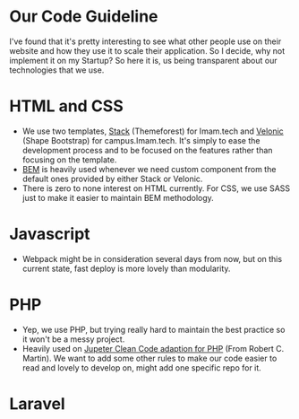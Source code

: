 # Our Code Guideline
I've found that it's pretty interesting to see what other people use on their website and how they use it to scale their application. So I decide, why not implement it on my Startup? So here it is, us being transparent about our technologies that we use.

# HTML and CSS

- We use two templates, [Stack](https://themeforest.net/item/stack-multipurpose-html-with-page-builder/19337626) (Themeforest) for Imam.tech and [Velonic](https://shapebootstrap.net/item/1525168-velonic-admin-dashboard-frontend) (Shape Bootstrap) for campus.Imam.tech. It's simply to ease the development process and to be focused on the features rather than focusing on the template.
- [BEM](http://getbem.com/) is heavily used whenever we need custom component from the default ones provided by either Stack or Velonic.
- There is zero to none interest on HTML currently. For CSS, we use SASS just to make it easier to maintain BEM methodology.

# Javascript

- Webpack might be in consideration several days from now, but on this current state, fast deploy is more lovely than modularity.

# PHP

- Yep, we use PHP, but trying really hard to maintain the best practice so it won't be a messy project.
- Heavily used on [Jupeter Clean Code adaption for PHP](https://github.com/jupeter/clean-code-php) (From Robert C. Martin). We want to add some other rules to make our code easier to read and lovely to develop on, might add one specific repo for it.

# Laravel
